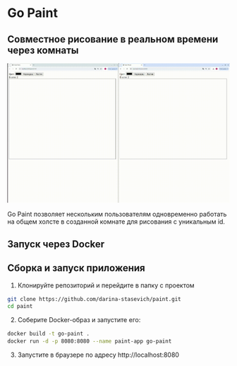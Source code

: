 # Go Paint

## Совместное рисование в реальном времени через комнаты

![Демонстрация совместного рисования](paint.gif)

Go Paint позволяет нескольким пользователям одновременно работать на общем холсте в созданной комнате для рисования с уникальным id.

## Запуск через Docker

## Сборка и запуск приложения

1. Клонируйте репозиторий и перейдите в папку с проектом
```bash
git clone https://github.com/darina-stasevich/paint.git
cd paint
```

2. Соберите Docker-образ и запустите его:
```bash
docker build -t go-paint .
docker run -d -p 8080:8080 --name paint-app go-paint
```
3. Запустите в браузере по адресу http://localhost:8080